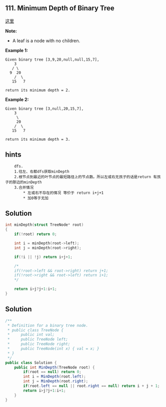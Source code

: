 ## 111. Minimum Depth of Binary Tree
[这里](https://leetcode.com/problems/minimum-depth-of-binary-tree/)

**Note:**
* A leaf is a node with no children.

**Example 1:**
```
Given binary tree [3,9,20,null,null,15,7],
    3
   / \
  9  20
    /  \
   15   7

return its minimum depth = 2.
```
**Example 2:**
```
Given binary tree [3,null,20,15,7],
    3
     \
     20
    /  \
   15   7

return its minimum depth = 3.
```
## hints
```
    dfs.
    1.往左、右都dfs获取minDepth
    2.根节点到最近的叶节点的最短路径上的节点数。所以左或右无孩子的话是return 有孩子的那边的minDepth
    3.合并情况
        * 左或右不存在的情况 等价于 return i+j+1
        * 加0等于无加
```
## Solution
``` c
int minDepth(struct TreeNode* root)
{
    if(!root) return 0;

    int i = minDepth(root->left);
    int j = minDepth(root->right);

    if(!i || !j) return i+j+1;

    /*
    if(!root->left && root->right) return j+1;
    if(!root->right && root->left) return i+1;
    */

    return i>j?j+1:i+1;
}
```

## Solution
``` csharp
/**
 * Definition for a binary tree node.
 * public class TreeNode {
 *     public int val;
 *     public TreeNode left;
 *     public TreeNode right;
 *     public TreeNode(int x) { val = x; }
 * }
 */
public class Solution {
    public int MinDepth(TreeNode root) {
        if(root == null) return 0;
        int i = MinDepth(root.left);
        int j = MinDepth(root.right);
        if(root.left == null || root.right == null) return i + j + 1;
        return i>j?j+1:i+1;
    }
}
```